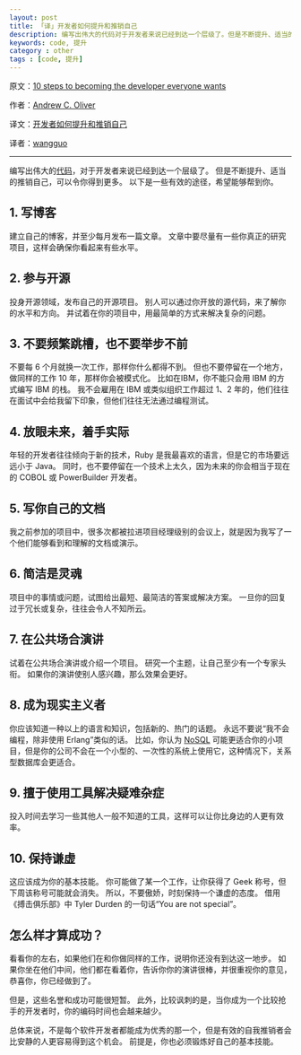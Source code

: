 ```yaml
---
layout: post
title: 「译」开发者如何提升和推销自己
description: 编写出伟大的代码对于开发者来说已经到达一个层级了。但是不断提升、适当的推销自己，可以令你得到更多。以下是一些有效的途径，希望能够帮到你。
keywords: code, 提升
category : other
tags : [code, 提升]
---
```


原文：[10 steps to becoming the developer everyone wants](http://podcasts.infoworld.com/d/application-development/10-steps-becoming-the-developer-everyone-wants-214462?_kip_ipx=1315025699-1363837701)

作者：[Andrew C. Oliver](http://podcasts.infoworld.com/author-bios/andrew-c-oliver)

译文：[开发者如何提升和推销自己](http://justjavac.com/other/2013/03/21/10-steps-becoming-the-developer-everyone-wants.html)

译者：[wangguo](http://wangguo.iteye.com/)

----------------------------------------------------

编写出伟大的[代码](http://justjavac.iteye.com/category/249538)，对于开发者来说已经到达一个层级了。
但是不断提升、适当的推销自己，可以令你得到更多。
以下是一些有效的途径，希望能够帮到你。 

## 1. 写博客 

建立自己的博客，并至少每月发布一篇文章。
文章中要尽量有一些你真正的研究项目，这样会确保你看起来有些水平。 

## 2. 参与开源 

投身开源领域，发布自己的开源项目。
别人可以通过你开放的源代码，来了解你的水平和方向。
并试着在你的项目中，用最简单的方式来解决复杂的问题。 

## 3. 不要频繁跳槽，也不要举步不前 

不要每 6 个月就换一次工作，那样你什么都得不到。
但也不要停留在一个地方，做同样的工作 10 年，那样你会被模式化。
比如在IBM，你不能只会用 IBM 的方式编写 IBM 的栈。
我不会雇用在 IBM 或类似组织工作超过 1、2 年的，他们往往在面试中会给我留下印象，但他们往往无法通过编程测试。 

## 4. 放眼未来，着手实际 

年轻的开发者往往倾向于新的技术，Ruby 是我最喜欢的语言，但是它的市场要远远小于 Java。
同时，也不要停留在一个技术上太久，因为未来的你会相当于现在的 COBOL 或 PowerBuilder 开发者。 

## 5. 写你自己的文档 

我之前参加的项目中，很多次都被拉进项目经理级别的会议上，就是因为我写了一个他们能够看到和理解的文档或演示。 

## 6. 简洁是灵魂 

项目中的事情或问题，试图给出最短、最简洁的答案或解决方案。
一旦你的回复过于冗长或复杂，往往会令人不知所云。 

## 7. 在公共场合演讲 

试着在公共场合演讲或介绍一个项目。
研究一个主题，让自己至少有一个专家头衔。
如果你的演讲使别人感兴趣，那么效果会更好。 

## 8. 成为现实主义者 

你应该知道一种以上的语言和知识，包括新的、热门的话题。
永远不要说“我不会编程，除非使用 Erlang”类似的话。
比如，你认为 [NoSQL](http://justjavac.com/nosql/2012/04/13/redis-persistence-demystified.html) 可能更适合你的小项目，但是你的公司不会在一个小型的、一次性的系统上使用它，这种情况下，关系型数据库会更适合。 

## 9. 擅于使用工具解决疑难杂症 

投入时间去学习一些其他人一般不知道的工具，这样可以让你比身边的人更有效率。 

## 10. 保持谦虚 

这应该成为你的基本技能。
你可能做了某一个工作，让你获得了 Geek 称号，但下周该称号可能就会消失。
所以，不要傲娇，时刻保持一个谦虚的态度。
借用《搏击俱乐部》中 Tyler Durden 的一句话“You are not special”。 

## 怎么样才算成功？ 

看看你的左右，如果他们在和你做同样的工作，说明你还没有到达这一地步。
如果你坐在他们中间，他们都在看着你，告诉你你的演讲很棒，并很重视你的意见，恭喜你，你已经做到了。 

但是，这些名誉和成功可能很短暂。
此外，比较讽刺的是，当你成为一个比较抢手的开发者时，你的编码时间也会越来越少。 

总体来说，不是每个软件开发者都能成为优秀的那一个，但是有效的自我推销者会比安静的人更容易得到这个机会。
前提是，你也必须锻炼好自己的基本技能。 
